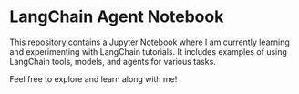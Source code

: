 # LangChain Agent Notebook

This repository contains a Jupyter Notebook where I am currently learning and experimenting with LangChain tutorials. It includes examples of using LangChain tools, models, and agents for various tasks.

Feel free to explore and learn along with me!